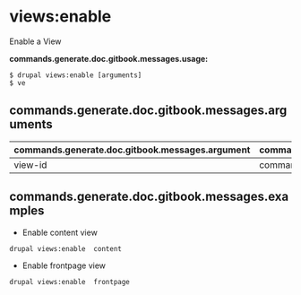 # views:enable
Enable a View

**commands.generate.doc.gitbook.messages.usage:**
```
$ drupal views:enable [arguments]
$ ve
```

## commands.generate.doc.gitbook.messages.arguments
commands.generate.doc.gitbook.messages.argument | commands.generate.doc.gitbook.messages.details
---------|-------------
view-id | commands.views.debug.arguments.view-id

## commands.generate.doc.gitbook.messages.examples
* Enable content view
```
drupal views:enable  content
```
* Enable frontpage view
```
drupal views:enable  frontpage
```
